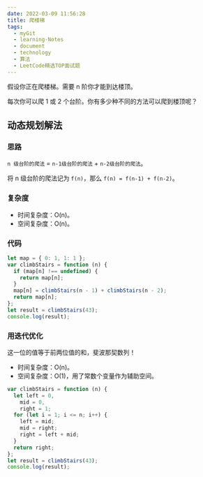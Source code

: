 ```yaml
---
date: 2022-03-09 11:56:28
title: 爬楼梯
tags:
  - myGit
  - learning-Notes
  - document
  - technology
  - 算法
  - LeetCode精选TOP面试题
---
```


假设你正在爬楼梯。需要 n 阶你才能到达楼顶。

每次你可以爬 1 或 2 个台阶。你有多少种不同的方法可以爬到楼顶呢？

## 动态规划解法

### 思路

`n 级台阶的爬法` = `n-1级台阶的爬法` + `n-2级台阶的爬法`。

将 n 级台阶的爬法记为 `f(n)`，那么 `f(n) = f(n-1) + f(n-2)`。

### 复杂度

- 时间复杂度：O(n)。
- 空间复杂度：O(n)。

### 代码

```js
let map = { 0: 1, 1: 1 };
var climbStairs = function (n) {
  if (map[n] !== undefined) {
    return map[n];
  }
  map[n] = climbStairs(n - 1) + climbStairs(n - 2);
  return map[n];
};
let result = climbStairs(43);
console.log(result);
```

### 用迭代优化

这一位的值等于前两位值的和，斐波那契数列！

- 时间复杂度：O(n)。
- 空间复杂度：O(1)，用了常数个变量作为辅助空间。

```js
var climbStairs = function (n) {
  let left = 0,
    mid = 0,
    right = 1;
  for (let i = 1; i <= n; i++) {
    left = mid;
    mid = right;
    right = left + mid;
  }
  return right;
};
let result = climbStairs(43);
console.log(result);
```
